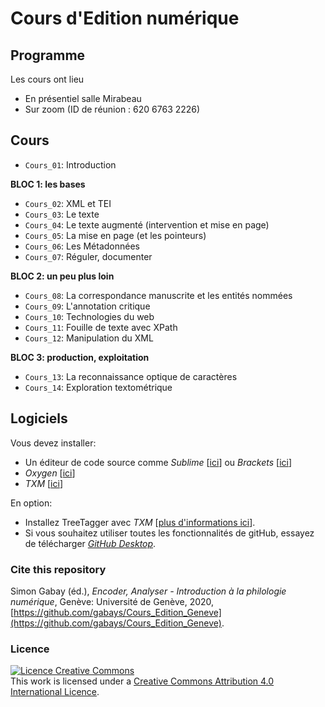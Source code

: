 
# Cours d'Edition numérique

## Programme

Les cours ont lieu

* En présentiel salle Mirabeau
* Sur zoom (ID de réunion : 620 6763 2226)

## Cours

* `Cours_01`: Introduction

**BLOC 1: les bases**

* `Cours_02`: XML et TEI
* `Cours_03`: Le texte
* `Cours_04`: Le texte augmenté (intervention et mise en page)
* `Cours_05`: La mise en page (et les pointeurs)
* `Cours_06`: Les Métadonnées
* `Cours_07`: Réguler, documenter

**BLOC 2: un peu plus loin**
* `Cours_08`: La correspondance manuscrite et les entités nommées
* `Cours_09`: L'annotation critique
* `Cours_10`: Technologies du web
* `Cours_11`: Fouille de texte avec XPath
* `Cours_12`: Manipulation du XML

**BLOC 3: production, exploitation**
* `Cours_13`: La reconnaissance optique de caractères
* `Cours_14`: Exploration textométrique

## Logiciels

Vous devez installer:

* Un éditeur de code source comme _Sublime_ [[ici](https://www.sublimetext.com)] ou _Brackets_ [[ici](http://brackets.io)]
* _Oxygen_ [[ici](https://www.oxygenxml.com/)]
* _TXM_ [[ici](http://textometrie.ens-lyon.fr/spip.php?article60&lang=fr)]

En option:
* Installez TreeTagger avec _TXM_ [[plus d'informations ici](http://txm.sourceforge.net/installtreetagger_fr.html)].
* Si vous souhaitez utiliser toutes les fonctionnalités de gitHub, essayez de télécharger [_GitHub Desktop_](https://desktop.github.com/).

### Cite this repository
Simon Gabay (éd.), _Encoder, Analyser - Introduction à la philologie numérique_, Genève: Université de Genève, 2020, [https://github.com/gabays/Cours_Edition_Geneve](https://github.com/gabays/Cours_Edition_Geneve).

### Licence
<a rel="license" href="http://creativecommons.org/licenses/by-sa/4.0/"><img alt="Licence Creative Commons" style="border-width:0" src="https://i.creativecommons.org/l/by-sa/4.0/88x31.png" /></a><br />This work is licensed under a <a rel="license" href="http://creativecommons.org/licenses/by-sa/4.0/">Creative Commons Attribution 4.0 International Licence</a>.
